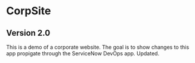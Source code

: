 # CorpSite

## Version 2.0

This is a demo of a corporate website.  The goal is to show changes to this app propigate through the ServiceNow DevOps app. Updated.
